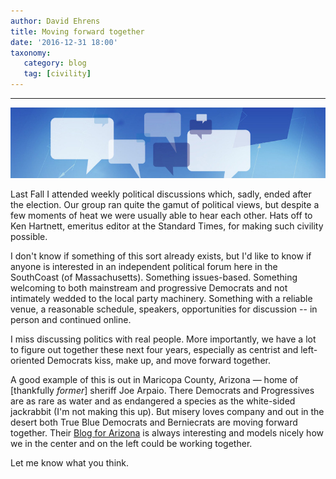 ```yaml
---
author: David Ehrens
title: Moving forward together
date: '2016-12-31 18:00'
taxonomy:
   category: blog
   tag: [civility]
---
```

---

![](discussion.jpg)

Last Fall I attended weekly political discussions which, sadly, ended after the election. Our group ran quite the gamut of political views, but despite a few moments of heat we were usually able to hear each other. Hats off to Ken Hartnett, emeritus editor at the Standard Times, for making such civility possible.

I don't know if something of this sort already exists, but I'd like to know if anyone is interested in an independent political forum here in the SouthCoast (of Massachusetts). Something issues-based. Something welcoming to both mainstream and progressive Democrats and not intimately wedded to the local party machinery. Something with a reliable venue, a reasonable schedule, speakers, opportunities for discussion -- in person and continued online.

I miss discussing politics with real people. More importantly, we have a lot to figure out together these next four years, especially as centrist and left-oriented Democrats kiss, make up, and move forward together.

A good example of this is out in Maricopa County, Arizona — home of \[thankfully *former*\] sheriff Joe Arpaio. There Democrats and Progressives are as rare as water and as endangered a species as the white-sided jackrabbit (I'm not making this up). But misery loves company and out in the desert both True Blue Democrats and Berniecrats are moving forward together. Their [Blog for Arizona](http://blogforarizona.net/) is always interesting and models nicely how we in the center and on the left could be working together.

Let me know what you think.
